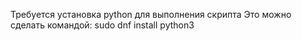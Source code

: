 Требуется установка python для выполнения скрипта 
Это можно сделать командой: sudo dnf install python3
